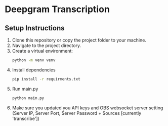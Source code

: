 # Deepgram Transcription

## Setup Instructions

1. Clone this repository or copy the project folder to your machine.
2. Navigate to the project directory.
3. Create a virtual environment:
   ```bash
   python -m venv venv
   ```
4. Install dependencies
   ```bash
   pip install -r requirments.txt
   ```
5. Run main.py
   ```bash
   python main.py
   ```
6. Make sure you updated you API keys and OBS websocket server setting (Server IP, Server Port, Server Password + Sources [currently 'transcribe']) 
